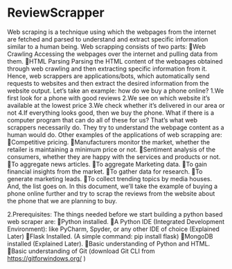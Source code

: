 # ReviewScrapper
Web scraping is a technique using which the webpages from the internet are fetched and parsed to understand and extract specific information similar to a human being. Web scrapping consists of two parts:
Web Crawling Accessing the webpages over the internet and pulling data from them.
HTML Parsing Parsing the HTML content of the webpages obtained through web crawling and then extracting specific information from it.
Hence, web scrappers are applications/bots, which automatically send requests to websites and then extract the desired information from the website output.
Let’s take an example: 
how do we buy a phone online?
1.We first look for a phone with good reviews
2.We see on which website it’s available at the lowest price
3.We check whether it’s  delivered in our area or not
4.If everything looks good, then we buy the phone.
What if there is a computer program that can do all of these for us? That’s what web scrappers necessarily do. They try to understand the webpage content as a human would do.
Other examples of the applications of web scrapping are:
Competitive pricing.
Manufacturers monitor the market, whether the retailer is maintaining a minimum price or not.
Sentiment analysis of the consumers, whether they are happy with the services and products or not.
To aggregate news articles.
To aggregate Marketing data.
To gain financial insights from the market.
To gather data for research.
To generate marketing leads.
To collect trending topics by media houses.
And, the list goes on. 
In this document, we’ll take the example of buying a phone online further and try to scrap the reviews from the website about the phone that we are planning to buy.

2.Prerequisites:
The things needed before we start building a python based web scraper are:
Python installed.
A Python IDE (Integrated Development Environment): like PyCharm, Spyder, or any other IDE of choice (Explained Later)
Flask Installed. (A simple command: pip install flask)
MongoDB installed (Explained Later).
Basic understanding of Python and HTML.
Basic understanding of Git (download Git CLI from https://gitforwindows.org/ )

